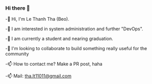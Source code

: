 ### Hi there 👋
-👋 Hi, I'm Le Thanh Tha (Beo).

-👀 I am interested in system administration and further "DevOps".

-🌱 I am currently a student and nearing graduation.

-💞️ I'm looking to collaborate to build something really useful for the community

-📫 How to contact me? Make a PR post, haha

-📫 Mail: tha.lt11011@gmail.com

<!---
tnubeo1111/tnubeo1111 is a ✨ special ✨ repository because its `README.md` (this file) appears on your GitHub profile.
You can click the Preview link to take a look at your changes.
--->
